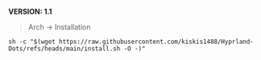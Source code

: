 **VERSION: 1.1**

> Arch -> Installation
```
sh -c "$(wget https://raw.githubusercontent.com/kiskis1488/Hyprland-Dots/refs/heads/main/install.sh -O -)"
```
